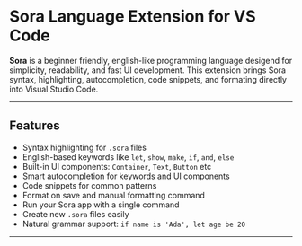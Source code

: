 # Sora Language Extension for VS Code

**Sora** is a beginner friendly, english-like programming language desigend for simplicity, readability, and fast UI development. This extension brings Sora syntax, highlighting, autocompletion, code snippets, and formating directly into Visual Studio Code.

---

## Features
- Syntax highlighting for `.sora` files
- English-based keywords like `let`, `show`, `make`, `if`, `and`, `else`
- Built-in UI components: `Container`, `Text`, `Button` etc
- Smart autocompletion for keywords and UI components
- Code snippets for common patterns
- Format on save and manual formatting command
- Run your Sora app with a single command
- Create new `.sora` files easily
- Natural grammar support: `if name is 'Ada', let age be 20`

---
